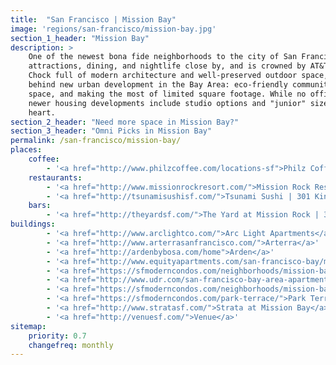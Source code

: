 ```yaml
---
title:  "San Francisco | Mission Bay"
image: 'regions/san-francisco/mission-bay.jpg'
section_1_header: "Mission Bay"
description: >
    One of the newest bona fide neighborhoods to the city of San Francisco, Mission Bay has an eclectic host of outdoor 
    attractions, dining, and nightlife close by, and is crowned by AT&T Park at the neighborhood's edge at 3rd Street. 
    Chock full of modern architecture and well-preserved outdoor space, the area is very much a product of the ideologies 
    behind new urban development in the Bay Area: eco-friendly community living, a balance between indoor and ourdoor 
    space, and making the most of limited square footage. While no official "micro apartments" are advertised, many of the 
    newer housing developments include studio options and "junior" sized units for prices that are not for the faint of 
    heart. 
section_2_header: "Need more space in Mission Bay?"
section_3_header: "Omni Picks in Mission Bay"
permalink: /san-francisco/mission-bay/
places:
    coffee:
        - '<a href="http://www.philzcoffee.com/locations-sf">Philz Coffee | 201 Berry St</a>'
    restaurants:
        - '<a href="http://www.missionrockresort.com/">Mission Rock Resort | 817 Terry A Francois Blvd</a>'
        - '<a href="http://tsunamisushisf.com/">Tsunami Sushi | 301 King St</a>'
    bars:
        - '<a href="http://theyardsf.com/">The Yard at Mission Rock | 3rd St</a>'
buildings:
        - '<a href="http://www.arclightco.com/">Arc Light Apartments</a>'
        - '<a href="http://www.arterrasanfrancisco.com/">Arterra</a>'
        - '<a href="http://ardenbybosa.com/home">Arden</a>'
        - '<a href="http://www.equityapartments.com/san-francisco-bay/mission-bay/azure-apartments">Azure Apartments</a>'
        - '<a href="https://sfmoderncondos.com/neighborhoods/mission-bay-neighborhood/the-beacon/">The Beacon</a>'
        - '<a href="http://www.udr.com/san-francisco-bay-area-apartments/san-francisco/channel-mission-bay/">Channel Mission Bay</a>'
        - '<a href="https://sfmoderncondos.com/neighborhoods/mission-bay-neighborhood/the-madrone-sf/">Madrone</a>'
        - '<a href="https://sfmoderncondos.com/park-terrace/">Park Terrace</a>'
        - '<a href="http://www.stratasf.com/">Strata at Mission Bay</a>'
        - '<a href="http://venuesf.com/">Venue</a>'
sitemap:
    priority: 0.7
    changefreq: monthly
---
```

